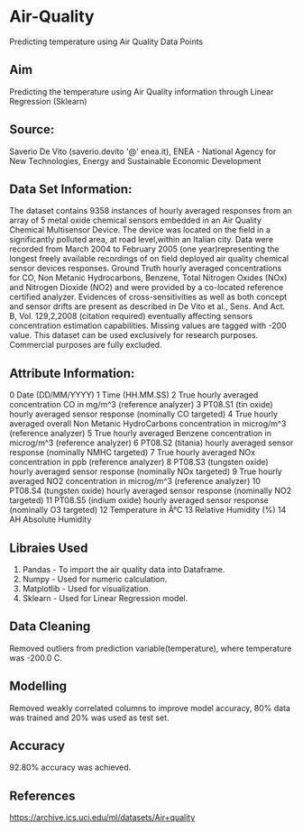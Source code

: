 # Air-Quality
Predicting temperature using Air Quality Data Points
## Aim
Predicting the temperature using Air Quality information through Linear Regression (Sklearn)
## Source:
Saverio De Vito (saverio.devito '@' enea.it), ENEA - National Agency for New Technologies, Energy and Sustainable Economic Development

## Data Set Information:
The dataset contains 9358 instances of hourly averaged responses from an array of 5 metal oxide chemical sensors embedded in an Air Quality Chemical Multisensor Device. The device was located on the field in a significantly polluted area, at road level,within an Italian city. Data were recorded from March 2004 to February 2005 (one year)representing the longest freely available recordings of on field deployed air quality chemical sensor devices responses. Ground Truth hourly averaged concentrations for CO, Non Metanic Hydrocarbons, Benzene, Total Nitrogen Oxides (NOx) and Nitrogen Dioxide (NO2) and were provided by a co-located reference certified analyzer. Evidences of cross-sensitivities as well as both concept and sensor drifts are present as described in De Vito et al., Sens. And Act. B, Vol. 129,2,2008 (citation required) eventually affecting sensors concentration estimation capabilities. Missing values are tagged with -200 value. 
This dataset can be used exclusively for research purposes. Commercial purposes are fully excluded. 

## Attribute Information:
0 Date (DD/MM/YYYY) 
1 Time (HH.MM.SS) 
2 True hourly averaged concentration CO in mg/m^3 (reference analyzer) 
3 PT08.S1 (tin oxide) hourly averaged sensor response (nominally CO targeted) 
4 True hourly averaged overall Non Metanic HydroCarbons concentration in microg/m^3 (reference analyzer) 
5 True hourly averaged Benzene concentration in microg/m^3 (reference analyzer) 
6 PT08.S2 (titania) hourly averaged sensor response (nominally NMHC targeted) 
7 True hourly averaged NOx concentration in ppb (reference analyzer) 
8 PT08.S3 (tungsten oxide) hourly averaged sensor response (nominally NOx targeted) 
9 True hourly averaged NO2 concentration in microg/m^3 (reference analyzer) 
10 PT08.S4 (tungsten oxide) hourly averaged sensor response (nominally NO2 targeted) 
11 PT08.S5 (indium oxide) hourly averaged sensor response (nominally O3 targeted) 
12 Temperature in Â°C 
13 Relative Humidity (%) 
14 AH Absolute Humidity 

## Libraies Used
1. Pandas - To import the air quality data into Dataframe.
2. Numpy - Used for numeric calculation.
3. Matplotlib - Used for visualization.
4. Sklearn - Used for Linear Regression model.
## Data Cleaning
Removed outliers from prediction variable(temperature), where temperature was -200.0 C.
## Modelling
Removed weakly correlated columns to improve model accuracy, 80% data was trained and 20% was used as test set.
## Accuracy
92.80% accuracy was achieved.
## References
https://archive.ics.uci.edu/ml/datasets/Air+quality
